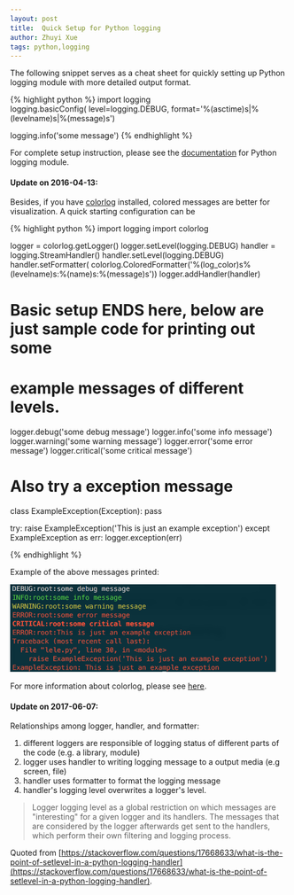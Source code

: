 ```yaml
---
layout: post
title:  Quick Setup for Python logging
author: Zhuyi Xue
tags: python,logging
---
```


The following snippet serves as a cheat sheet for quickly setting up Python
logging module with more detailed output format.

{% highlight python %}
import logging  
logging.basicConfig(
    level=logging.DEBUG, format='%(asctime)s|%(levelname)s|%(message)s')

logging.info('some message')
{% endhighlight %}

For complete setup instruction, please see the
 [documentation](https://docs.python.org/2/library/logging.html) for Python
 logging module.

#### Update on 2016-04-13:

Besides, if you have [colorlog](https://github.com/borntyping/python-colorlog)
installed, colored messages are better for visualization. A quick starting
configuration can be

{% highlight python %}
import logging
import colorlog

logger = colorlog.getLogger()
logger.setLevel(logging.DEBUG)
handler = logging.StreamHandler()
handler.setLevel(logging.DEBUG)
handler.setFormatter(
    colorlog.ColoredFormatter('%(log_color)s%(levelname)s:%(name)s:%(message)s'))
logger.addHandler(handler)

# Basic setup ENDS here, below are just sample code for printing out some
# example messages of different levels.

logger.debug('some debug message')
logger.info('some info message')
logger.warning('some warning message')
logger.error('some error message')
logger.critical('some critical message')

# Also try a exception message
class ExampleException(Exception):
    pass
	
try:
    raise ExampleException('This is just an example exception')
except ExampleException as err:
	logger.exception(err)

{% endhighlight %}

Example of the above messages printed:

<!-- surprised that html can be included in markdown directly,
http://daringfireball.net/projects/markdown/syntax#html -->
<!-- also, too lazy to format the colors in raw html -->
<p><img src="/assets/colorlog_example_messages.png" alt="Colorlog example messages"
width="480"/></p>

For more information about colorlog, please see
[here](https://github.com/borntyping/python-colorlog).

#### Update on 2017-06-07:

Relationships among logger, handler, and formatter:

1. different loggers are responsible of logging status of different parts of the
   code (e.g. a library, module)
1. logger uses handler to writing logging message to a output media (e.g screen,
   file)
1. handler uses formatter to format the logging message
1. handler's logging level overwrites a logger's level. 


> Logger logging level as a global restriction on which messages are
> "interesting" for a given logger and its handlers. The messages that are
> considered by the logger afterwards get sent to the handlers, which perform
> their own filtering and logging process.

Quoted from
[https://stackoverflow.com/questions/17668633/what-is-the-point-of-setlevel-in-a-python-logging-handler](https://stackoverflow.com/questions/17668633/what-is-the-point-of-setlevel-in-a-python-logging-handler).
